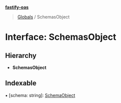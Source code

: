 **[fastify-oas](../README.md)**

> [Globals](../README.md) / SchemasObject

# Interface: SchemasObject

## Hierarchy

- **SchemasObject**

## Indexable

▪ [schema: string]: [SchemaObject](schemaobject.md)
